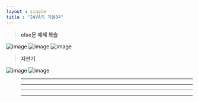 ```yaml
---
layout : single
title : "JAVA의 기본04"
---
```

>**else문 예제 복습**

![image](https://user-images.githubusercontent.com/105334682/177663041-a1dcd54d-7f89-4f28-973e-d772083023b6.png)
![image](https://user-images.githubusercontent.com/105334682/177666662-e8fff12a-631e-476d-af6d-f39a2a717586.png)
![image](https://user-images.githubusercontent.com/105334682/177666687-d6db7f1b-f195-4ff7-8c33-4d1d4bf66bfc.png)
>**자판기**

![image](https://user-images.githubusercontent.com/105334682/177666741-306be60c-5902-4a67-a734-2024e66c9a9e.png)
![image](https://user-images.githubusercontent.com/105334682/177673210-7e613044-1162-4b7d-98cc-e8c00432c467.png)
>****


>****


>****


>****
